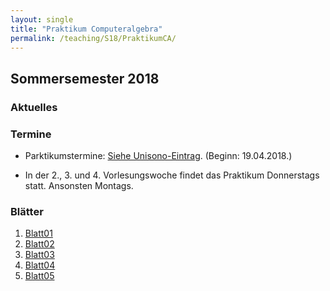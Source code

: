 ```yaml
---
layout: single
title: "Praktikum Computeralgebra"
permalink: /teaching/S18/PraktikumCA/
---
```


## Sommersemester 2018

### Aktuelles

### Termine

* Parktikumstermine: [Siehe Unisono-Eintrag](https://unisono.uni-siegen.de/qisserver/pages/cm/exa/examEventOverviewOwn/showOverview.xhtml?_flowId=examEventOverviewOwn-flow&_flowExecutionKey=e1s3). (Beginn: 19.04.2018.)

* In der 2., 3. und 4. Vorlesungswoche findet das Praktikum Donnerstags statt. Ansonsten Montags.

### Blätter

1. [Blatt01](https://www.mathb.rwth-aachen.de/~barakat/Lehre/SS18/Praktikum/Uebungen/blatt01.pdf)
2. [Blatt02](https://www.mathb.rwth-aachen.de/~barakat/Lehre/SS18/Praktikum/Uebungen/blatt02.pdf)
3. [Blatt03](https://www.mathb.rwth-aachen.de/~barakat/Lehre/SS18/Praktikum/Uebungen/blatt03.pdf)
4. [Blatt04](https://www.mathb.rwth-aachen.de/~barakat/Lehre/SS18/Praktikum/Uebungen/blatt04.pdf)
5. [Blatt05](https://www.mathb.rwth-aachen.de/~barakat/Lehre/SS18/Praktikum/Uebungen/blatt05.pdf)
